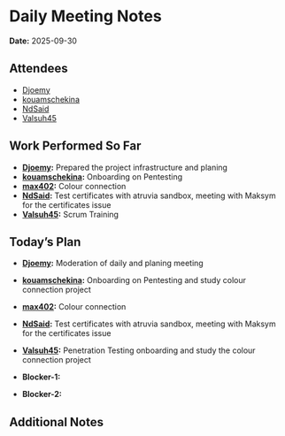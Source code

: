 # Daily Meeting Notes

**Date:** 2025-09-30

## Attendees
- [Djoemy](https://github.com/Djoemy)
- [kouamschekina](https://github.com/kouamschekina)
- [NdSaid](https://github.com/NdSaid)
- [Valsuh45](https://github.com/Valsuh45)

## Work Performed So Far
- **[Djoemy](https://github.com/Djoemy):** Prepared the project infrastructure and planing
- **[kouamschekina](https://github.com/kouamschekina):** Onboarding on Pentesting
- **[max402](https://github.com/max402):** Colour connection 
- **[NdSaid](https://github.com/NdSaid):** Test certificates with atruvia sandbox, meeting with Maksym for the certificates issue 
- **[Valsuh45](https://github.com/Valsuh45):** Scrum Training 

## Today’s Plan
- **[Djoemy](https://github.com/Djoemy):** Moderation of daily and planing meeting
- **[kouamschekina](https://github.com/kouamschekina):** Onboarding on Pentesting and study colour connection project
- **[max402](https://github.com/max402):** Colour connection 
- **[NdSaid](https://github.com/NdSaid):** Test certificates with atruvia sandbox, meeting with Maksym for the certificates issue
- **[Valsuh45](https://github.com/Valsuh45):** Penetration Testing onboarding and study the colour connection project
- **Blocker-1:** 

- **Blocker-2:** 

## Additional Notes
